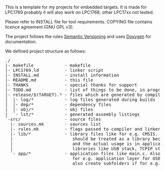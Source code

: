 This is a template for my projects for embedded targets.
It is made for LPC1769 probably it will also work on LPC1768, other LPC17xx not tested.

Please refer to INSTALL file for tool requirements.
COPYING file contains licence agreement (GNU GPL v3).

The project follows the rules [Semantic Versioning](ghttp://semver.org/) 
and uses [Doxygen](www.doxygen.org) for documentation.

We defined project structure as follows:
<pre>
./
|- makefile            - makefile
|- LPC1769.ld          - linker script
|- INSTALL.md          - install information
|- README.md           - this file
|- THANKS              - special thanks for support
|- TODO.md             - list of things to be done, in progress and TODOs which are already closed
|- release/$(TARGET).* - files which are generated by compiler, TARGET is defined in makefile
|  |- log/*            - log files generated during builds
|  |- dep/*            - dependency files
|  |- obj/*            - obj files
|  `- lst/*            - generated assembly listings
`-src/                 - source files
  |- sources.mk        - sources list
  |- rules.mk          - flags passed to compiler and linker
  |- lib/*             - library files like for e.g. CMSIS. Other example here i lamp class which
  |                       should be treated as a library because here you define behaviour and internal operations,
  |                       and the actual usage is in application. The same can be with other more sophisticated
  |                       libraries like USB stack, TCPIP stack and so on.
  `- app/*             - application files like main.c. Also other files may be created here like
                          for e.g. application layer for USB or other features. In this folder you can
                          also create subfolders if for e.g. application layer for feature contains more than 1 file.
</pre>
